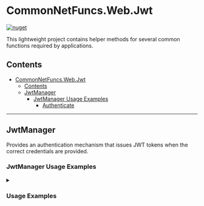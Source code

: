 # CommonNetFuncs.Web.Jwt

[![nuget](https://img.shields.io/nuget/dt/CommonNetFuncs.Web.Jwt)](https://www.nuget.org/packages/CommonNetFuncs.Web.Jwt/)

This lightweight project contains helper methods for several common functions required by applications.

## Contents

- [CommonNetFuncs.Web.Jwt](#commonnetfuncswebjwt)
  - [Contents](#contents)
  - [JwtManager](#jwtmanager)
    - [JwtManager Usage Examples](#jwtmanager-usage-examples)
      - [Authenticate](#authenticate)

---

## JwtManager

Provides an authentication mechanism that issues JWT tokens when the correct credentials are provided.

### JwtManager Usage Examples

<details>
<summary><h3>Usage Examples</h3></summary>

#### Authenticate

Authenticate credentials and issue a JWT token if credentials are valid.

```cs
public class JwtToken // This is a class present within the CommonNetFuncs.Web.Jwt package
{
  public string? Token { get; set; }
  public string? RefreshToken { get; set; }
  public DateTime? JwtExpireTime { get; set; }
}

JwtToken? jwtToken = Authenticate("user-name", "password", "user-name-secret", "password-secret", "production", "key-secret", TimeSpan.FromMinutes(30), TimeSpan.FromMinutes(5), "issuer", "email", "audience");
// All "-secret" values should be secrets in the host application and are validated against the user submitted values.
// Issuer, Email, and Audience parameters are all optional depending on the info you want to include in the JWT token
```

</details>
